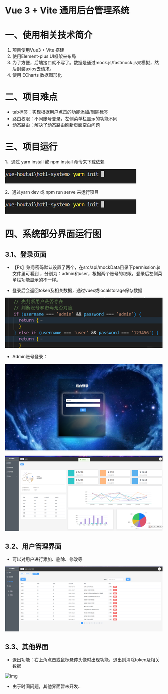 # Vue 3 + Vite  通用后台管理系统

# 一、使用相关技术简介

1. 项目使用Vue3 + Vite 搭建
2. 使用Element-plus UI框架来布局
3. 为了方便，后端接口就不写了。数据是通过mock.js/fastmock.js来模拟，然后封装axios去请求。
4. 使用 ECharts 数据图形化

# 二、项目难点

* tab标签：实现根据用户点击的功能添加/删除标签
* 路由权限：不同账号登录，左侧菜单栏显示的功能不同
* 动态路由：解决了动态路由刷新页面空白问题

# 三、项目运行

1、通过 yarn install 或 npm install 命令来下载依赖

![img](https://github.com/hh920920/images/blob/main/img/image-20230405135320275.png)

2、通过yarn dev 或 npm run serve 来运行项目

![img](https://github.com/hh920920/images/blob/main/img/image-20230405135320275.png)

# 四、系统部分界面运行图

## 3.1、登录页面

* 【Ps】账号密码默认设置了两个，在src/api/mockData目录下permission.js文件里可看到 ，分别为：admin和user，根据两个账号的权限，登录后左侧菜单栏功能显示的不一样。

* 登录后会返回token及相关数据，通过vuex或localstorage保存数据

![img](https://github.com/hh920920/images/blob/main/img/image-20230405140115813.png)

  * Admin账号登录： 

![img](https://github.com/hh920920/images/blob/main/img/image-20230405140612208.png)

![img](https://github.com/hh920920/images/blob/main/img/image-20230405140820591.png)

## 3.2、用户管理界面

* 可以对用户进行添加、删除、修改等

![img](https://github.com/hh920920/images/blob/main/img/image-20230405141023195.png)

## 3.3、其他界面

* 退出功能：右上角点击或鼠标悬停头像时出现功能，退出则清除token及相关数据

![img](https://github.com/hh920920/images/blob/main/img/image--20230405141120575.png)

* 由于时间问题，其他界面暂未开发..
